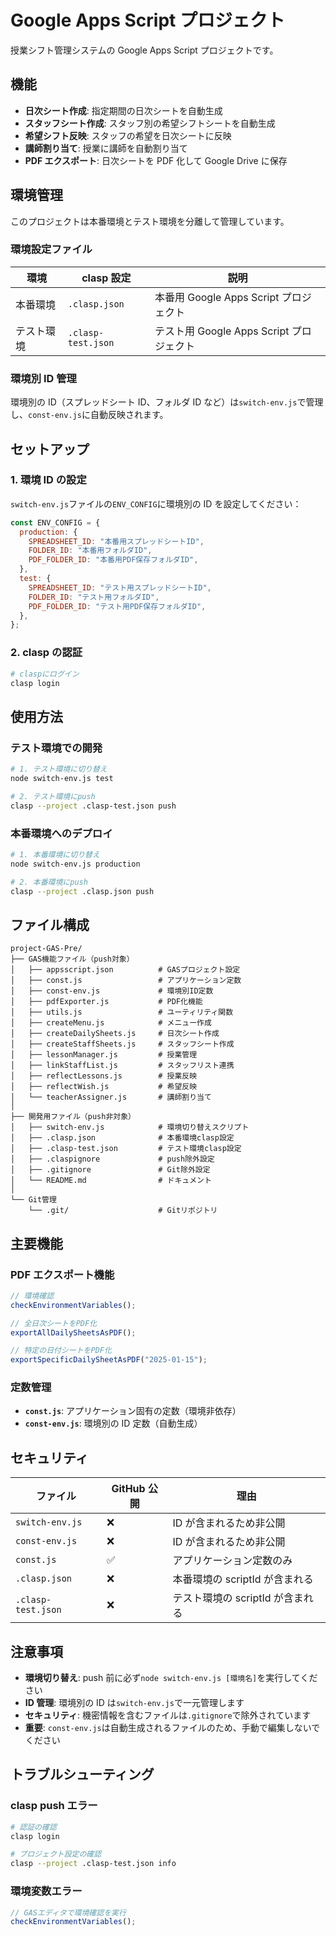 # Google Apps Script プロジェクト

授業シフト管理システムの Google Apps Script プロジェクトです。

## 機能

- **日次シート作成**: 指定期間の日次シートを自動生成
- **スタッフシート作成**: スタッフ別の希望シフトシートを自動生成
- **希望シフト反映**: スタッフの希望を日次シートに反映
- **講師割り当て**: 授業に講師を自動割り当て
- **PDF エクスポート**: 日次シートを PDF 化して Google Drive に保存

## 環境管理

このプロジェクトは本番環境とテスト環境を分離して管理しています。

### 環境設定ファイル

| 環境       | clasp 設定         | 説明                                     |
| ---------- | ------------------ | ---------------------------------------- |
| 本番環境   | `.clasp.json`      | 本番用 Google Apps Script プロジェクト   |
| テスト環境 | `.clasp-test.json` | テスト用 Google Apps Script プロジェクト |

### 環境別 ID 管理

環境別の ID（スプレッドシート ID、フォルダ ID など）は`switch-env.js`で管理し、`const-env.js`に自動反映されます。

## セットアップ

### 1. 環境 ID の設定

`switch-env.js`ファイルの`ENV_CONFIG`に環境別の ID を設定してください：

```javascript
const ENV_CONFIG = {
  production: {
    SPREADSHEET_ID: "本番用スプレッドシートID",
    FOLDER_ID: "本番用フォルダID",
    PDF_FOLDER_ID: "本番用PDF保存フォルダID",
  },
  test: {
    SPREADSHEET_ID: "テスト用スプレッドシートID",
    FOLDER_ID: "テスト用フォルダID",
    PDF_FOLDER_ID: "テスト用PDF保存フォルダID",
  },
};
```

### 2. clasp の認証

```bash
# claspにログイン
clasp login
```

## 使用方法

### テスト環境での開発

```bash
# 1. テスト環境に切り替え
node switch-env.js test

# 2. テスト環境にpush
clasp --project .clasp-test.json push
```

### 本番環境へのデプロイ

```bash
# 1. 本番環境に切り替え
node switch-env.js production

# 2. 本番環境にpush
clasp --project .clasp.json push
```

## ファイル構成

```
project-GAS-Pre/
├── GAS機能ファイル（push対象）
│   ├── appsscript.json          # GASプロジェクト設定
│   ├── const.js                 # アプリケーション定数
│   ├── const-env.js             # 環境別ID定数
│   ├── pdfExporter.js           # PDF化機能
│   ├── utils.js                 # ユーティリティ関数
│   ├── createMenu.js            # メニュー作成
│   ├── createDailySheets.js     # 日次シート作成
│   ├── createStaffSheets.js     # スタッフシート作成
│   ├── lessonManager.js         # 授業管理
│   ├── linkStaffList.js         # スタッフリスト連携
│   ├── reflectLessons.js        # 授業反映
│   ├── reflectWish.js           # 希望反映
│   └── teacherAssigner.js       # 講師割り当て
│
├── 開発用ファイル（push非対象）
│   ├── switch-env.js            # 環境切り替えスクリプト
│   ├── .clasp.json              # 本番環境clasp設定
│   ├── .clasp-test.json         # テスト環境clasp設定
│   ├── .claspignore             # push除外設定
│   ├── .gitignore               # Git除外設定
│   └── README.md                # ドキュメント
│
└── Git管理
    └── .git/                    # Gitリポジトリ
```

## 主要機能

### PDF エクスポート機能

```javascript
// 環境確認
checkEnvironmentVariables();

// 全日次シートをPDF化
exportAllDailySheetsAsPDF();

// 特定の日付シートをPDF化
exportSpecificDailySheetAsPDF("2025-01-15");
```

### 定数管理

- **`const.js`**: アプリケーション固有の定数（環境非依存）
- **`const-env.js`**: 環境別の ID 定数（自動生成）

## セキュリティ

| ファイル           | GitHub 公開 | 理由                             |
| ------------------ | ----------- | -------------------------------- |
| `switch-env.js`    | ❌          | ID が含まれるため非公開          |
| `const-env.js`     | ❌          | ID が含まれるため非公開          |
| `const.js`         | ✅          | アプリケーション定数のみ         |
| `.clasp.json`      | ❌          | 本番環境の scriptId が含まれる   |
| `.clasp-test.json` | ❌          | テスト環境の scriptId が含まれる |

## 注意事項

- **環境切り替え**: push 前に必ず`node switch-env.js [環境名]`を実行してください
- **ID 管理**: 環境別の ID は`switch-env.js`で一元管理します
- **セキュリティ**: 機密情報を含むファイルは`.gitignore`で除外されています
- **重要**: `const-env.js`は自動生成されるファイルのため、手動で編集しないでください

## トラブルシューティング

### clasp push エラー

```bash
# 認証の確認
clasp login

# プロジェクト設定の確認
clasp --project .clasp-test.json info
```

### 環境変数エラー

```javascript
// GASエディタで環境確認を実行
checkEnvironmentVariables();
```
